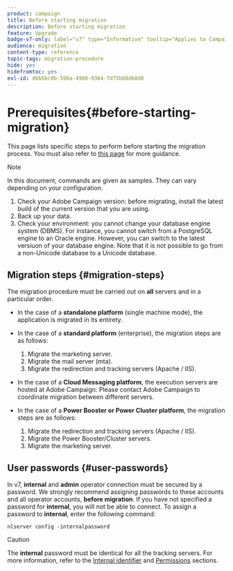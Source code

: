 ```yaml
---
product: campaign
title: Before starting migration
description: Before starting migration
feature: Upgrade
badge-v7-only: label="v7" type="Informative" tooltip="Applies to Campaign Classic v7 only"
audience: migration
content-type: reference
topic-tags: migration-procedure
hide: yes
hidefromtoc: yes
exl-id: d666bc0b-596a-4908-9364-7df5bb8d68d0
---
```

# Prerequisites{#before-starting-migration}



This page lists specific steps to perform before starting the migration process. You must also refer to [this page](about-migration.md) for more guidance.

>[!NOTE]
>
>In this document, commands are given as samples. They can vary depending on your configuration.

1. Check your Adobe Campaign version: before migrating, install the latest build of the current version that you are using.
1. Back up your data.
1. Check your environment: you cannot change your database engine system (DBMS). For instance, you cannot switch from a PostgreSQL engine to an Oracle engine. However, you can switch to the latest versiuon of your database engine. Note that it is not possible to go from a non-Unicode database to a Unicode database.

## Migration steps {#migration-steps}

The migration procedure must be carried out on **all** servers and in a particular order.

* In the case of a **standalone platform** (single machine mode), the application is migrated in its entirety.
* In the case of a **standard platform** (enterprise), the migration steps are as follows:

    1. Migrate the marketing server. 
    1. Migrate the mail server (mta).
    1. Migrate the redirection and tracking servers (Apache / IIS).

* In the case of a **Cloud Messaging platform**, the execution servers are hosted at Adobe Campaign. Please contact Adobe Campaign to coordinate migration between different servers.
* In the case of a **Power Booster or Power Cluster platform**, the migration steps are as follows:

    1. Migrate the redirection and tracking servers (Apache / IIS).
    1. Migrate the Power Booster/Cluster servers.
    1. Migrate the marketing server.

## User passwords {#user-passwords}

In v7, **internal** and **admin** operator connection must be secured by a password. We strongly recommend assigning passwords to these accounts and all operator accounts, **before migration**. If you have not specified a password for **internal**, you will not be able to connect. To assign a password to **internal**, enter the following command:

```
nlserver config -internalpassword
```

>[!CAUTION]
>
>The **internal** password must be identical for all the tracking servers. For more information, refer to the [Internal identifier](../../installation/using/configuring-campaign-server.md#internal-identifier) and [Permissions](../../platform/using/access-management.md) sections.
